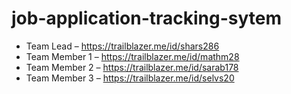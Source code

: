 # job-application-tracking-sytem

- Team Lead – https://trailblazer.me/id/shars286
- Team Member 1 – https://trailblazer.me/id/mathm28
- Team Member 2 – https://trailblazer.me/id/sarab178
- Team Member 3 – https://trailblazer.me/id/selvs20


